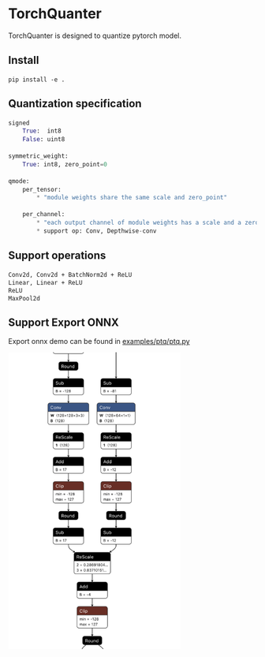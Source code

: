 # TorchQuanter

TorchQuanter is designed to quantize pytorch model.

## Install
```
pip install -e .
```

## Quantization specification
```python
signed
    True:  int8
    False: uint8

symmetric_weight:
    True: int8, zero_point=0

qmode:
    per_tensor:
        * "module weights share the same scale and zero_point"

    per_channel: 
        * "each output channel of module weights has a scale and a zero_point"
        * support op: Conv, Depthwise-conv
```

## Support operations
```
Conv2d, Conv2d + BatchNorm2d + ReLU
Linear, Linear + ReLU
ReLU
MaxPool2d
```

## Support Export ONNX
Export onnx demo can be found in [examples/ptq/ptq.py](examples/ptq/ptq.py)

<img src="img/resnet_onnx.png" width=350>